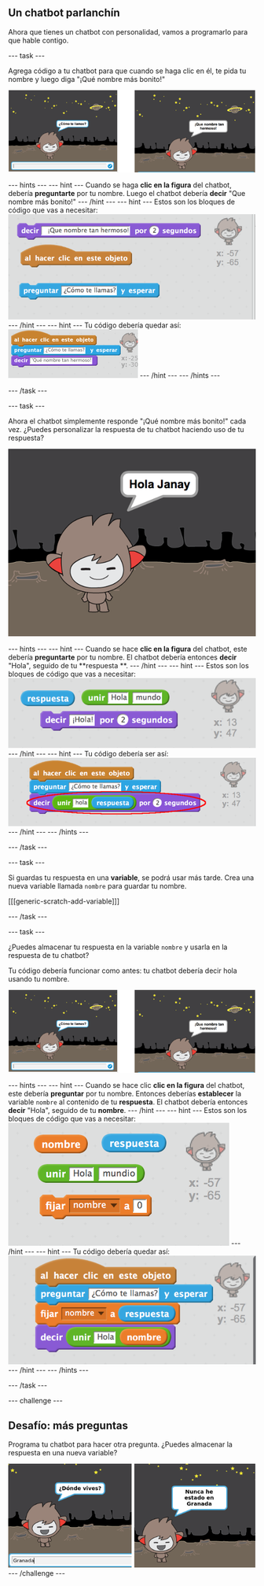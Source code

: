 ## Un chatbot parlanchín

Ahora que tienes un chatbot con personalidad, vamos a programarlo para que hable contigo.

\--- task \---

Agrega código a tu chatbot para que cuando se haga clic en él, te pida tu nombre y luego diga "¡Qué nombre más bonito!"

![Comprobando una respuesta del chatbot](images/chatbot-ask-test.png)

\--- hints \--- \--- hint \--- Cuando se haga **clic en la figura** del chatbot, debería **preguntarte** por tu nombre. Luego el chatbot debería **decir** "Que nombre más bonito!" \--- /hint \--- \--- hint \--- Estos son los bloques de código que vas a necesitar: ![Blocks for a ChatBot reply](images/chatbot-ask-blocks.png) \--- /hint \--- \--- hint \--- Tu código debería quedar así: ![Code for a ChatBot reply](images/chatbot-ask-code.png) \--- /hint \--- \--- /hints \---

\--- /task \---

\--- task \---

Ahora el chatbot simplemente responde "¡Qué nombre más bonito!" cada vez. ¿Puedes personalizar la respuesta de tu chatbot haciendo uso de tu respuesta?

![Comprobando una respuesta personalizada](images/chatbot-answer-test.png)

\--- hints \--- \--- hint \--- Cuando se hace **clic en la figura** del chatbot, este debería **preguntarte** por tu nombre. El chatbot debería entonces **decir** "Hola", seguido de tu **respuesta **. \--- /hint \--- \--- hint \--- Estos son los bloques de código que vas a necesitar: ![Blocks for a personalised reply](images/chatbot-answer-blocks.png) \--- /hint \--- \--- hint \--- Tu código debería ser así: ![Code for a personalised reply](images/chatbot-answer-code.png) \--- /hint \--- \--- /hints \---

\--- /task \---

\--- task \---

Si guardas tu respuesta en una **variable**, se podrá usar más tarde. Crea una nueva variable llamada `nombre` para guardar tu nombre.

[[[generic-scratch-add-variable]]]

\--- /task \---

\--- task \---

¿Puedes almacenar tu respuesta en la variable `nombre` y usarla en la respuesta de tu chatbot?

Tu código debería funcionar como antes: tu chatbot debería decir hola usando tu nombre.

![Comprobando la variable 'nombre'](images/chatbot-ask-test.png)

\--- hints \--- \--- hint \--- Cuando se hace clic **clic en la figura** del chatbot, este debería **preguntar** por tu nombre. Entonces deberías **establecer** la variable `nombre` al contenido de tu **respuesta**. El chatbot debería entonces **decir** "Hola", seguido de tu **nombre**. \--- /hint \--- \--- hint \--- Estos son los bloques de código que vas a necesitar: ![Blocks for a 'name' variable](images/chatbot-variable-blocks.png) \--- /hint \--- \--- hint \--- Tu código debería quedar así: ![Code for a 'name' variable](images/chatbot-variable-code.png) \--- /hint \--- \--- /hints \---

\--- /task \---

\--- challenge \---

## Desafío: más preguntas

Programa tu chatbot para hacer otra pregunta. ¿Puedes almacenar la respuesta en una nueva variable?

![Más preguntas](images/chatbot-question.png) \--- /challenge \---